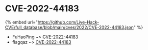 # CVE-2022-44183
{% embed url="https://github.com/Live-Hack-CVE/full_database/blob/main/cves/2022/CVE-2022-44183.json" %}

* FuHaoPing ~> [CVE-2022-44183](https://www.alice-snow.ru/2022/database/cve-2022-44183/cve-2022-44183-fuhaoping)
* flagqaz ~> [CVE-2022-44183](https://www.alice-snow.ru/2022/database/cve-2022-44183/cve-2022-44183-flagqaz)